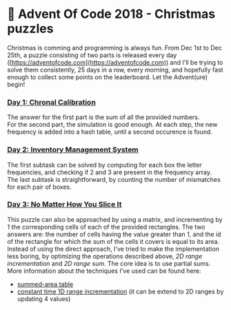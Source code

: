 # :christmas_tree: Advent Of Code 2018 - Christmas puzzles

Christmas is comming and programming is always fun. From Dec 1st to Dec 25th, a puzzle consisting of two parts is released every day ([https://adventofcode.com](https://adventofcode.com)) and I'll be trying to solve them consistently, 25 days in a row, every morning, and hopefully fast enough to collect some points on the leaderboard. Let the Advent(ure) begin!

### [Day 1: Chronal Calibration](https://adventofcode.com/2018/day/1)
The answer for the first part is the sum of all the provided numbers. <br/>
For the second part, the simulation is good enough. At each step, the new frequency is added into a hash table, until a second occurence is found.

### [Day 2: Inventory Management System](https://adventofcode.com/2018/day/2)
The first subtask can be solved by computing for each box the letter frequencies, and checking if 2 and 3 are present in the frequency array. <br/>
The last subtask is straightforward, by counting the number of mismatches for each pair of boxes.

### [Day 3: No Matter How You Slice It](https://adventofcode.com/2018/day/3)
This puzzle can also be approached by using a matrix, and incrementing by 1 the corresponding cells of each of the provided rectangles. The two answers are: the number of cells having the value greater than 1, and the id of the rectangle for which the sum of the cells it covers is equal to its area. <br/>
Instead of using the direct approach, I've tried to make the implementation less boring, by optimizing the operations described above, *2D range incrementation* and *2D range sum*. The core idea is to use partial sums. More information about the techniques I've used can be found here:
* [summed-area table](https://en.wikipedia.org/wiki/Summed-area_table)
* [constant time 1D range incrementation](https://www.geeksforgeeks.org/constant-time-range-add-operation-array/) (it can be extend to 2D ranges by updating 4 values)

